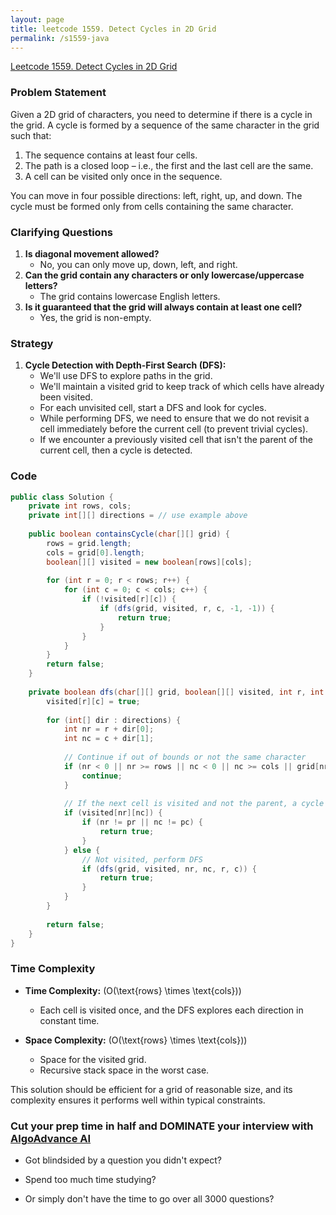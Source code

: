 ```yaml
---
layout: page
title: leetcode 1559. Detect Cycles in 2D Grid
permalink: /s1559-java
---
```

[Leetcode 1559. Detect Cycles in 2D Grid](https://algoadvance.github.io/algoadvance/l1559)
### Problem Statement
Given a 2D grid of characters, you need to determine if there is a cycle in the grid. A cycle is formed by a sequence of the same character in the grid such that:

1. The sequence contains at least four cells.
2. The path is a closed loop – i.e., the first and the last cell are the same.
3. A cell can be visited only once in the sequence.

You can move in four possible directions: left, right, up, and down. The cycle must be formed only from cells containing the same character.

### Clarifying Questions
1. **Is diagonal movement allowed?**
   - No, you can only move up, down, left, and right.
2. **Can the grid contain any characters or only lowercase/uppercase letters?**
   - The grid contains lowercase English letters.
3. **Is it guaranteed that the grid will always contain at least one cell?**
   - Yes, the grid is non-empty.

### Strategy
1. **Cycle Detection with Depth-First Search (DFS):**
   - We'll use DFS to explore paths in the grid.
   - We'll maintain a visited grid to keep track of which cells have already been visited.
   - For each unvisited cell, start a DFS and look for cycles.
   - While performing DFS, we need to ensure that we do not revisit a cell immediately before the current cell (to prevent trivial cycles).
   - If we encounter a previously visited cell that isn't the parent of the current cell, then a cycle is detected.

### Code
```java
public class Solution {
    private int rows, cols;
    private int[][] directions = // use example above
    
    public boolean containsCycle(char[][] grid) {
        rows = grid.length;
        cols = grid[0].length;
        boolean[][] visited = new boolean[rows][cols];
        
        for (int r = 0; r < rows; r++) {
            for (int c = 0; c < cols; c++) {
                if (!visited[r][c]) {
                    if (dfs(grid, visited, r, c, -1, -1)) {
                        return true;
                    }
                }
            }
        }
        return false;
    }
    
    private boolean dfs(char[][] grid, boolean[][] visited, int r, int c, int pr, int pc) {
        visited[r][c] = true;
        
        for (int[] dir : directions) {
            int nr = r + dir[0];
            int nc = c + dir[1];
            
            // Continue if out of bounds or not the same character
            if (nr < 0 || nr >= rows || nc < 0 || nc >= cols || grid[nr][nc] != grid[r][c]) {
                continue;
            }
            
            // If the next cell is visited and not the parent, a cycle is detected
            if (visited[nr][nc]) {
                if (nr != pr || nc != pc) {
                    return true;
                }
            } else {
                // Not visited, perform DFS
                if (dfs(grid, visited, nr, nc, r, c)) {
                    return true;
                }
            }
        }
        
        return false;
    }
}
```

### Time Complexity
- **Time Complexity:** \(O(\text{rows} \times \text{cols})\)
  - Each cell is visited once, and the DFS explores each direction in constant time.
  
- **Space Complexity:** \(O(\text{rows} \times \text{cols})\)
  - Space for the visited grid.
  - Recursive stack space in the worst case.

This solution should be efficient for a grid of reasonable size, and its complexity ensures it performs well within typical constraints.



### Cut your prep time in half and DOMINATE your interview with [AlgoAdvance AI](https://algoAdvance.com)

- Got blindsided by a question you didn't expect?

- Spend too much time studying?

- Or simply don't have the time to go over all 3000 questions?

